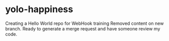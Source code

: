 # yolo-happiness
Creating a Hello World repo for WebHook training
Removed content on new branch. Ready to generate a merge request and have someone review my code.
